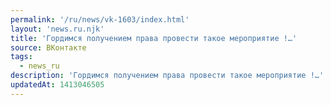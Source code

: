 ```yaml
---
permalink: '/ru/news/vk-1603/index.html'
layout: 'news.ru.njk'
title: 'Гордимся получением права провести такое мероприятие !…'
source: ВКонтакте
tags:
  - news_ru
description: 'Гордимся получением права провести такое мероприятие !…'
updatedAt: 1413046505
---
```

